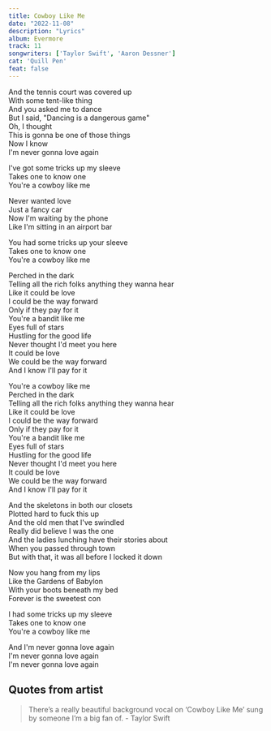 ```yaml
---
title: Cowboy Like Me
date: "2022-11-08"
description: "Lyrics"
album: Evermore
track: 11
songwriters: ['Taylor Swift', 'Aaron Dessner']
cat: 'Quill Pen'
feat: false
---
```

<p className="verse-one">
And the tennis court was covered up <br />
With some tent-like thing <br />
And you asked me to dance <br />
But I said, "Dancing is a dangerous game" <br />
Oh, I thought <br />
This is gonna be one of those things <br />
Now I know <br />
I'm never gonna love again <br />
</p>
<p className="refrain">
I've got some tricks up my sleeve <br />
Takes one to know one <br />
You're a cowboy like me <br />
</p>
<p className="verse-two">
Never wanted love <br />
Just a fancy car <br />
Now I'm waiting by the phone <br />
Like I'm sitting in an airport bar <br />
</p>
<p className="refrain">
You had some tricks up your sleeve <br />
Takes one to know one <br />
You're a cowboy like me <br />
</p>
<p className="chorus">
Perched in the dark <br />
Telling all the rich folks anything they wanna hear <br />
Like it could be love <br />
I could be the way forward <br />
Only if they pay for it <br />
You're a bandit like me <br />
Eyes full of stars <br />
Hustling for the good life <br />
Never thought I'd meet you here <br />
It could be love <br />
We could be the way forward <br />
And I know I'll pay for it <br />
</p>
<p className="chorus">
You're a cowboy like me <br />
Perched in the dark <br />
Telling all the rich folks anything they wanna hear <br />
Like it could be love <br />
I could be the way forward <br />
Only if they pay for it <br />
You're a bandit like me <br />
Eyes full of stars <br />
Hustling for the good life <br />
Never thought I'd meet you here <br />
It could be love <br />
We could be the way forward <br />
And I know I'll pay for it <br />
</p>
<p className="bridge">
And the skeletons in both our closets <br />
Plotted hard to fuck this up <br />
And the old men that I've swindled <br />
Really did believe I was the one <br />
And the ladies lunching have their stories about <br />
When you passed through town <br />
But with that, it was all before I locked it down <br />
</p>
<p className="verse-three">
Now you hang from my lips <br />
Like the Gardens of Babylon <br />
With your boots beneath my bed <br />
Forever is the sweetest con <br />
</p>
<p className="refrain">
I had some tricks up my sleeve <br />
Takes one to know one <br />
You're a cowboy like me <br />
</p>
<p className="outro">
And I'm never gonna love again <br />
I'm never gonna love again <br />
I'm never gonna love again <br />
</p>


## Quotes from artist

<blockquote>
There’s a really beautiful background vocal on ‘Cowboy Like Me’ sung by someone I’m a big fan of. - Taylor Swift
</blockquote>